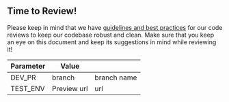 ## Time to Review!

Please keep in mind that we have [guidelines and best practices](https://treasure-data.atlassian.net/wiki/spaces/EN/pages/535824915/Best+Practices#Code-Reviews) for our code reviews to keep our codebase robust and clean. Make sure that you keep an eye on this document and keep its suggestions in mind while reviewing it!


|Parameter|Value||
|-|-|-|
|DEV_PR|branch |branch name|
|TEST_ENV|Preview url |url|
